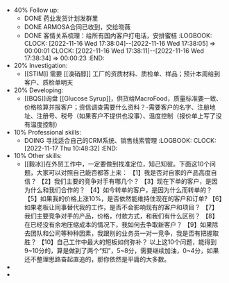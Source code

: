 - 40% Follow up:
	- DONE 药业发货计划发群里
	- DONE ARMOSA合同已收到，交给晓薇
	- DONE 客情关系梳理：给所有国内客户打电话，安排蜜桔
	  :LOGBOOK:
	  CLOCK: [2022-11-16 Wed 17:38:04]--[2022-11-16 Wed 17:38:05] =>  00:00:01
	  CLOCK: [2022-11-16 Wed 17:38:11]--[2022-11-16 Wed 17:38:34] =>  00:00:23
	  :END:
- 20% Investigation:
	- [[STIM]] 需要 [[溴硝醇]] 工厂的资质材料、质检单、样品；预计本周给到客户、质检单明天
- 20% Developing:
	- [[BQS]]询盘 [[Glucose Syrup]]，供货给MacroFood，质量标准要一致、价格核算并报客户；资信调查需要什么资料？-需要客户的名字、注册地址、注册号、税号（如果客户不提供也没事）、温度控制（报价单上写了没有温度控制）
- 10% Professional skills:
	- DOING 寻找适合自己的CRM系统、销售线索管理
	  :LOGBOOK:
	  CLOCK: [2022-11-17 Thu 10:48:32]
	  :END:
- 10% Other skills:
	- [[毅冰]]在外贸工作中，一定要做到找准定位，知己知彼。下面这10个问题，大家可以对照自己能否都答上来：
	  【1】我是否对自家的产品高度自信？
	  【2】我们主要的竞争对手有哪几个？
	  【3】现在下单的客户，是因为什么和我们合作的？
	  【4】如今转单的客户，是因为什么而转单的？
	  【5】如果我的价格上涨10%，是否依然能维持住现在的客户和订单?
	  【6】如果老板让同事替代我的工作，是否不会影响现有的客户和项目？
	  【7】我们主要竞争对手的产品，价格，付款方式，和我们有什么区别？
	  【8】在已经没有余地压缩成本的情况下，我如何去争取新客户？
	  【9】如果除去团队和公司等种种因素，我跟别的业务员一对一竞争，我是否有把握取胜？
	  【10】自己工作中最大的短板如何弥补？
	  以上这10个问题，能得到9~10分的，算是做到了两个“知”，5~8分，需要继续加油，0~4分，如果还不整理思路奋起直追的，那你依然是平庸的大多数。
-
-